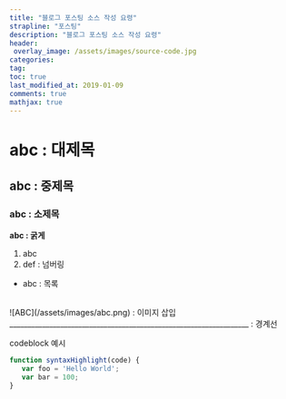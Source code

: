 ```yaml
---
title: "블로그 포스팅 소스 작성 요령"
strapline: "포스팅"
description: "블로그 포스팅 소스 작성 요령"
header:
 overlay_image: /assets/images/source-code.jpg
categories:
tag:
toc: true
last_modified_at: 2019-01-09
comments: true
mathjax: true
---
```


# abc : 대제목
## abc : 중제목
### abc : 소제목
**abc : 굵게**
1. abc
2. def : 넘버링
- abc : 목록
<br/>
![ABC](/assets/images/abc.png) : 이미지 삽입
<br/>
__________________________________________________________________ : 경계선

codeblock 예시
~~~javascript
function syntaxHighlight(code) {
   var foo = 'Hello World';
   var bar = 100;
}
~~~